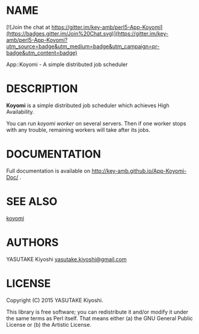 # NAME

[![Join the chat at https://gitter.im/key-amb/perl5-App-Koyomi](https://badges.gitter.im/Join%20Chat.svg)](https://gitter.im/key-amb/perl5-App-Koyomi?utm_source=badge&utm_medium=badge&utm_campaign=pr-badge&utm_content=badge)

App::Koyomi - A simple distributed job scheduler

# DESCRIPTION

__Koyomi__ is a simple distributed job scheduler which achieves High Availability.

You can run _koyomi worker_ on several servers.
Then if one worker stops with any trouble, remaining workers will take after its jobs.

# DOCUMENTATION

Full documentation is available on http://key-amb.github.io/App-Koyomi-Doc/ .

# SEE ALSO

[koyomi](https://metacpan.org/pod/koyomi)

# AUTHORS

YASUTAKE Kiyoshi <yasutake.kiyoshi@gmail.com>

# LICENSE

Copyright (C) 2015 YASUTAKE Kiyoshi.

This library is free software; you can redistribute it and/or modify it under
the same terms as Perl itself.  That means either (a) the GNU General Public
License or (b) the Artistic License.
